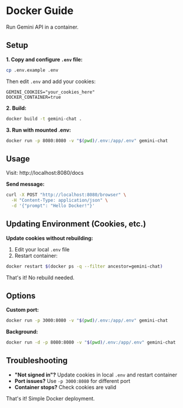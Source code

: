 # Docker Guide

Run Gemini API in a container.

## Setup

**1. Copy and configure `.env` file:**

```bash
cp .env.example .env
```

Then edit `.env` and add your cookies:

```env
GEMINI_COOKIES="your_cookies_here"
DOCKER_CONTAINER=true
```

**2. Build:**

```bash
docker build -t gemini-chat .
```

**3. Run with mounted .env:**

```bash
docker run -p 8080:8080 -v "$(pwd)/.env:/app/.env" gemini-chat
```

## Usage

Visit: http://localhost:8080/docs

**Send message:**

```bash
curl -X POST "http://localhost:8080/browser" \
  -H "Content-Type: application/json" \
  -d '{"prompt": "Hello Docker!"}'
```

## Updating Environment (Cookies, etc.)

**Update cookies without rebuilding:**

1. Edit your local `.env` file
2. Restart container:

```bash
docker restart $(docker ps -q --filter ancestor=gemini-chat)
```

That's it! No rebuild needed.

## Options

**Custom port:**

```bash
docker run -p 3000:8080 -v "$(pwd)/.env:/app/.env" gemini-chat
```

**Background:**

```bash
docker run -d -p 8080:8080 -v "$(pwd)/.env:/app/.env" gemini-chat
```

## Troubleshooting

- **"Not signed in"?** Update cookies in local `.env` and restart container
- **Port issues?** Use `-p 3000:8080` for different port
- **Container stops?** Check cookies are valid

That's it! Simple Docker deployment.
